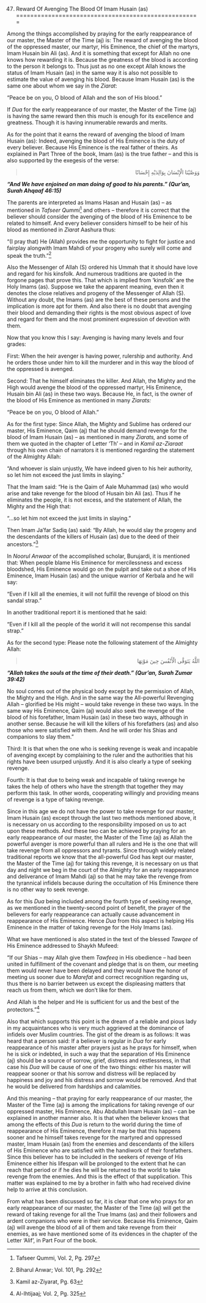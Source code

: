 47. Reward Of Avenging The Blood Of Imam Husain (as)
====================================================

Among the things accomplished by praying for the early reappearance of
our master, the Master of the Time (aj) is: The reward of avenging the
blood of the oppressed master, our martyr, His Eminence, the chief of
the martyrs, Imam Husain bin Ali (as). And it is something that except
for Allah no one knows how rewarding it is. Because the greatness of the
blood is according to the person it belongs to. Thus just as no one
except Allah knows the status of Imam Husain (as) in the same way it is
also not possible to estimate the value of avenging his blood. Because
Imam Husain (as) is the same one about whom we say in the *Ziarat*:

“Peace be on you, O blood of Allah and the son of His blood.”

If *Dua* for the early reappearance of our master, the Master of the
Time (aj) is having the same reward then this much is enough for its
excellence and greatness. Though it is having innumerable rewards and
merits.

As for the point that it earns the reward of avenging the blood of Imam
Husain (as): Indeed, avenging the blood of His Eminence is the duty of
every believer. Because His Eminence is the real father of theirs. As
explained in Part Three of the book, Imam (as) is the true father – and
this is also supported by the exegesis of the verse:

<blockquote dir="rtl">
  <p>
وَوَصَّيْنَا الْإِنْسَانَ بِوَالِدَيْهِ إِحْسَانًا
  </p>
</blockquote>

***“And We have enjoined on man doing of good to his parents.” (Qur’an,
Surah Ahqaaf 46:15)***

The parents are interpreted as Imams Hasan and Husain (as) – as
mentioned in *Tafseer Qummi*[^1] and others – therefore it is correct
that the believer should consider the avenging of the blood of His
Eminence to be related to himself. And every believer considers himself
to be heir of his blood as mentioned in *Ziarat* Aashura thus:

“(I pray that) He (Allah) provides me the opportunity to fight for
justice and fairplay alongwith Imam Mahdi of your progeny who surely
will come and speak the truth.”[^2]

Also the Messenger of Allah (S) ordered his Ummah that it should have
love and regard for his kinsfolk. And numerous traditions are quoted in
the forgone pages that prove this. That which is implied from ‘kinsfolk’
are the Holy Imams (as). Suppose we take the apparent meaning, even then
it denotes the close relatives and progeny of the Messenger of Allah
(S). Without any doubt, the Imams (as) are the best of these persons and
the implication is more apt for them. And also there is no doubt that
avenging their blood and demanding their rights is the most obvious
aspect of love and regard for them and the most prominent expression of
devotion with them.

Now that you know this I say: Avenging is having many levels and four
grades:

First: When the heir avenger is having power, rulership and authority.
And he orders those under him to kill the murderer and in this way the
blood of the oppressed is avenged.

Second: That he himself eliminates the killer. And Allah, the Mighty and
the High would avenge the blood of the oppressed martyr, His Eminence,
Husain bin Ali (as) in these two ways. Because He, in fact, is the owner
of the blood of His Eminence as mentioned in many *Ziarats:*

“Peace be on you, O blood of Allah.”

As for the first type: Since Allah, the Mighty and Sublime has ordered
our master, His Eminence, Qaim (aj) that he should demand revenge for
the blood of Imam Husain (as) – as mentioned in many *Ziarats,* and some
of them we quoted in the chapter of Letter ‘Th’ – and in *Kamil
az-Ziaraat* through his own chain of narrators it is mentioned regarding
the statement of the Almighty Allah:

“And whoever is slain unjustly, We have indeed given to his heir
authority, so let him not exceed the just limits in slaying.”

That the Imam said: “He is the Qaim of Aale Muhammad (as) who would
arise and take revenge for the blood of Husain bin Ali (as). Thus if he
eliminates the people, it is not excess, and the statement of Allah, the
Mighty and the High that:

“…so let him not exceed the just limits in slaying.”

Then Imam Ja’far Sadiq (as) said: “By Allah, he would slay the progeny
and the descendants of the killers of Husain (as) due to the deed of
their ancestors.”[^3]

In *Noorul Anwaar* of the accomplished scholar, Burujardi, it is
mentioned that: When people blame His Eminence for mercilessness and
excess bloodshed, His Eminence would go on the pulpit and take out a
shoe of His Eminence, Imam Husain (as) and the unique warrior of Kerbala
and he will say:

“Even if I kill all the enemies, it will not fulfill the revenge of
blood on this sandal strap.”

In another traditional report it is mentioned that he said:

“Even if I kill all the people of the world it will not recompense this
sandal strap.”

As for the second type: Please note the following statement of the
Almighty Allah:

<blockquote dir="rtl">
  <p>
اللَّهُ يَتَوَفَّى الْأَنْفُسَ حِينَ مَوْتِهَا
  </p>
</blockquote>

***“Allah takes the souls at the time of their death.” (Qur’an, Surah
Zumar 39:42)***

No soul comes out of the physical body except by the permission of
Allah, the Mighty and the High. And in the same way the All-powerful
Revenging Allah – glorified be His might – would take revenge in these
two ways. In the same way His Eminence, Qaim (aj) would also seek the
revenge of the blood of his forefather, Imam Husain (as) in these two
ways, although in another sense. Because he will kill the killers of his
forefathers (as) and also those who were satisfied with them. And he
will order his Shias and companions to slay them.”

Third: It is that when the one who is seeking revenge is weak and
incapable of avenging except by complaining to the ruler and the
authorities that his rights have been usurped unjustly. And it is also
clearly a type of seeking revenge.

Fourth: It is that due to being weak and incapable of taking revenge he
takes the help of others who have the strength that together they may
perform this task. In other words, cooperating willingly and providing
means of revenge is a type of taking revenge.

Since in this age we do not have the power to take revenge for our
master, Imam Husain (as) except through the last two methods mentioned
above, it is necessary on us according to the responsibility imposed on
us to act upon these methods. And these two can be achieved by praying
for an early reappearance of our master, the Master of the Time (aj) as
Allah the powerful avenger is more powerful than all rulers and He is
the one that will take revenge from all oppressors and tyrants. Since
through widely related traditional reports we know that the all-powerful
God has kept our master, the Master of the Time (aj) for taking this
revenge, it is necessary on us that day and night we beg in the court of
the Almighty for an early reappearance and deliverance of Imam Mahdi
(aj) so that he may take the revenge from the tyrannical infidels
because during the occultation of His Eminence there is no other way to
seek revenge.

As for this *Dua* being included among the fourth type of seeking
revenge, as we mentioned in the twenty-second point of benefit, the
prayer of the believers for early reappearance can actually cause
advancement in reappearance of His Eminence. Hence *Dua* from this
aspect is helping His Eminence in the matter of taking revenge for the
Holy Imams (as).

What we have mentioned is also stated in the text of the blessed
*Tawqee* of His Eminence addressed to Shaykh Mufeed:

“If our Shias – may Allah give them *Tawfeeq* in His obedience – had
been united in fulfillment of the covenant and pledge that is on them,
our meeting them would never have been delayed and they would have the
honor of meeting us sooner due to *Marefat* and correct recognition
regarding us, thus there is no barrier between us except the displeasing
matters that reach us from them, which we don’t like for them.

And Allah is the helper and He is sufficient for us and the best of the
protectors.”[^4]

Also that which supports this point is the dream of a reliable and pious
lady in my acquaintances who is very much aggrieved at the dominance of
infidels over Muslim countries. The gist of the dream is as follows: It
was heard that a person said: If a believer is regular in *Dua* for
early reappearance of his master after prayers just as he prays for
himself, when he is sick or indebted, in such a way that the separation
of His Eminence (aj) should be a source of sorrow, grief, distress and
restlessness, in that case his *Dua* will be cause of one of the two
things: either his master will reappear sooner or that his sorrow and
distress will be replaced by happiness and joy and his distress and
sorrow would be removed. And that he would be delivered from hardships
and calamities.

And this meaning – that praying for early reappearance of our master,
the Master of the Time (aj) is among the implications for taking revenge
of our oppressed master, His Eminence, Abu Abdullah Imam Husain (as) –
can be explained in another manner also. It is that when the believer
knows that among the effects of this *Dua* is return to the world during
the time of reappearance of His Eminence, therefore it may be that this
happens sooner and he himself takes revenge for the martyred and
oppressed master, Imam Husain (as) from the enemies and descendants of
the killers of His Eminence who are satisfied with the handiwork of
their forefathers. Since this believer has to be included in the seekers
of revenge of His Eminence either his lifespan will be prolonged to the
extent that he can reach that period or if he dies he will be returned
to the world to take revenge from the enemies. And this is the effect of
that supplication. This matter was explained to me by a brother in faith
who had received divine help to arrive at this conclusion.

From what has been discussed so far, it is clear that one who prays for
an early reappearance of our master, the Master of the Time (aj) will
get the reward of taking revenge for all the True Imams (as) and their
followers and ardent companions who were in their service. Because His
Eminence, Qaim (aj) will avenge the blood of all of them and take
revenge from their enemies, as we have mentioned some of its evidences
in the chapter of the Letter ‘Alif’, in Part Four of the book.

[^1]: Tafseer Qummi, Vol. 2, Pg. 297

[^2]: Biharul Anwar; Vol. 101, Pg. 292

[^3]: Kamil az-Ziyarat, Pg. 63

[^4]: Al-Ihtijaaj; Vol. 2, Pg. 325


